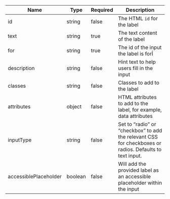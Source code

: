 | Name                  | Type    | Required | Description                                                                                            |
| --------------------- | ------- | -------- | ------------------------------------------------------------------------------------------------------ |
| id                    | string  | false    | The HTML `id` for the label                                                                            |
| text                  | string  | true     | The text content of the label                                                                          |
| for                   | string  | true     | The id of the input the label is forÎ                                                                  |
| description           | string  | false    | Hint text to help users fill in the input                                                              |
| classes               | string  | false    | Classes to add to the label                                                                            |
| attributes            | object  | false    | HTML attributes to add to the label, for example, data attributes                                      |
| inputType             | string  | false    | Set to “radio” or “checkbox” to add the relevant CSS for checkboxes or radios. Defaults to text input. |
| accessiblePlaceholder | boolean | false    | Will add the provided label as an accessible placeholder within the input                              |
